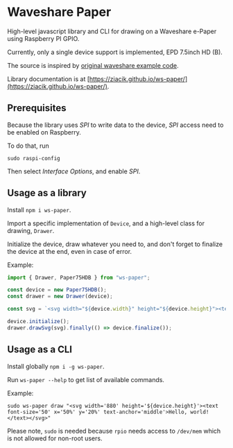 # Waveshare Paper

High-level javascript library and CLI for drawing on a Waveshare e-Paper using Raspberry PI GPIO.

Currently, only a single device support is implemented, EPD 7.5inch HD (B).

The source is inspired by [original waveshare example code](https://github.com/waveshare/e-Paper/blob/04d4621789dd6832222e1c7be8f04f93f51df331/RaspberryPi_JetsonNano/c/examples/EPD_7in5b_HD_test.c).

Library documentation is at [https://ziacik.github.io/ws-paper/](https://ziacik.github.io/ws-paper/).

## Prerequisites

Because the library uses _SPI_ to write data to the device, _SPI_ access need to be enabled on Raspberry.

To do that, run

`sudo raspi-config`

Then select _Interface Options_, and enable _SPI_.

## Usage as a library

Install `npm i ws-paper`.

Import a specific implementation of `Device`, and a high-level class for drawing, `Drawer`.

Initialize the device, draw whatever you need to, and don't forget to finalize the device at the end, even in case of error.

Example:

```typescript
import { Drawer, Paper75HDB } from "ws-paper";

const device = new Paper75HDB();
const drawer = new Drawer(device);

const svg = `<svg width="${device.width}" height="${device.height}"><text font-size="50" x="50%" y="20%" text-anchor="middle">Hello, world!</text></svg>`;

device.initialize();
drawer.drawSvg(svg).finally(() => device.finalize());
```

## Usage as a CLI

Install globally `npm i -g ws-paper`.

Run `ws-paper --help` to get list of available commands.

Example:

`sudo ws-paper draw "<svg width='880' height='${device.height}'><text font-size='50' x='50%' y='20%' text-anchor='middle'>Hello, world!</text></svg>"`

Please note, `sudo` is needed because `rpio` needs access to `/dev/mem` which is not allowed for non-root users.
